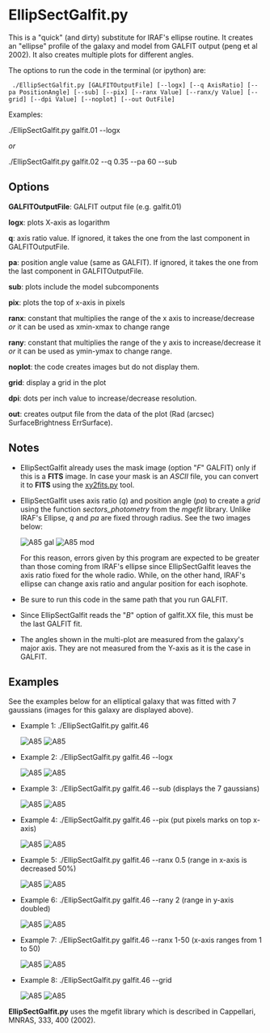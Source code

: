 
# EllipSectGalfit.py

This is a "quick" (and dirty) substitute for IRAF's ellipse
routine. It creates an "ellipse" profile of the galaxy
and model from GALFIT output (peng et al 2002). It also creates 
multiple plots for different angles.  

The options to run the code in the terminal (or ipython) are:

```
 ./EllipSectGalfit.py [GALFITOutputFile] [--logx] [--q AxisRatio] [--pa PositionAngle] [--sub] [--pix] [--ranx Value] [--ranx/y Value] [--grid] [--dpi Value] [--noplot] [--out OutFile]
 ```

Examples: 

 ./EllipSectGalfit.py galfit.01 --logx

*or* 

 ./EllipSectGalfit.py galfit.02 --q 0.35 --pa 60 --sub


## Options 

**GALFITOutputFile**: GALFIT output file  (e.g. galfit.01)

**logx**: plots X-axis as logarithm

**q**: axis ratio value. If ignored, it takes the one from the last component in GALFITOutputFile.

**pa**: position angle value (same as GALFIT). If ignored, it takes the one 
from the last component in GALFITOutputFile.

**sub**: plots include the model subcomponents

**pix**: plots the top of x-axis in pixels

**ranx**: constant that multiplies the range of the x axis to increase/decrease *or* 
it can be used as xmin-xmax to change range

**rany**: constant that multiplies the range of the y axis to increase/decrease it
*or* it can be used as ymin-ymax to change range.

**noplot**: the code creates images but do not display them.

**grid**: display a grid in the plot

**dpi**: dots per inch value to increase/decrease resolution.

**out**: creates output file from the data of the plot (Rad (arcsec) SurfaceBrightness  ErrSurface). 


## Notes

* EllipSectGalfit already uses the mask image (option "*F*" GALFIT) only if this
    is a **FITS** image. In case your mask is an *ASCII* file, you can convert it to **FITS**
    using the [xy2fits.py](xy2fits.md) tool.


* EllipSectGalfit uses axis ratio (*q*) and position angle (*pa*) to create a *grid* 
    using the function *sectors_photometry* from the *mgefit* library. Unlike IRAF's Ellipse, 
    *q* and *pa* are fixed through radius. See the two images below: 

    ![A85 gal](../img/A85.img.png)
    ![A85 mod](../img/A85.img.mod.png)

    For this reason, errors given by this program are expected to 
    be greater than those coming from IRAF's ellipse since EllipSectGalfit 
    leaves the axis ratio fixed for the whole radio. While, on the other hand, IRAF's ellipse
    can change axis ratio and angular position for each isophote.

* Be sure to run this code in the same path that you run GALFIT. 

* Since EllipSectGalfit reads the "*B*" option of galfit.XX file, this
    must be the last GALFIT fit. 

* The angles shown in the multi-plot are measured from the galaxy's major axis.
    They are not measured from the Y-axis as it is the case in GALFIT.

## Examples

See the examples below for an elliptical galaxy that was fitted 
with 7 gaussians (images for this galaxy are displayed above). 

* Example 1: 
    ./EllipSectGalfit.py galfit.46 

    ![A85 ](../img/A85.png)
    ![A85 ](../img/A85.mul.png)

* Example 2:
    ./EllipSectGalfit.py galfit.46 --logx

    ![A85 ](../img/A85.log.png)
    ![A85 ](../img/A85.mul.log.png)

* Example 3: 
    ./EllipSectGalfit.py galfit.46 --sub
    (displays the 7 gaussians)

    ![A85 ](../img/A85.sub.png)
    ![A85 ](../img/A85.mul.sub.png)

* Example 4: 
    ./EllipSectGalfit.py galfit.46 --pix
    (put pixels marks on top x-axis)

    ![A85 ](../img/A85.pix.png)
    ![A85 ](../img/A85.mul.pix.png)

* Example 5: 
    ./EllipSectGalfit.py galfit.46 --ranx 0.5 
    (range in x-axis is decreased 50%)

    ![A85 ](../img/A85.ranx1.png)
    ![A85 ](../img/A85.mul.ranx1.png)

* Example 6: 
    ./EllipSectGalfit.py galfit.46 --rany 2 
    (range in y-axis doubled)

    ![A85 ](../img/A85.rany1.png)
    ![A85 ](../img/A85.mul.rany1.png)

* Example 7: 
    ./EllipSectGalfit.py galfit.46 --ranx 1-50 
    (x-axis ranges from 1 to 50)

    ![A85 ](../img/A85.ranx2.png)
    ![A85 ](../img/A85.mul.ranx2.png)

* Example 8: 
    ./EllipSectGalfit.py galfit.46 --grid 

    ![A85 ](../img/A85.grid.png)
    ![A85 ](../img/A85.mul.grid.png)


**EllipSectGalfit.py** uses the mgefit library which is
described in Cappellari, MNRAS, 333, 400 (2002).

